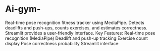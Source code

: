 # Ai-gym-
Real-time pose recognition fitness tracker using MediaPipe. Detects deadlifts and push-ups, counts exercises, and estimates correctness. Streamlit provides a user-friendly interface.  Key Features:  Real-time pose recognition (MediaPipe) Deadlift and push-up tracking Exercise count display Pose correctness probability Streamlit interface

